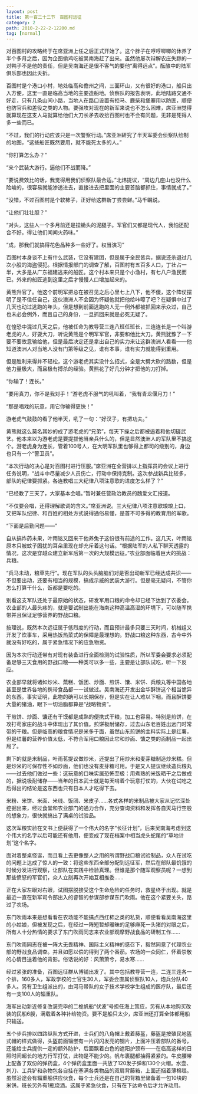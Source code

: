 ```yaml
---
layout: post
title: 第一百二十二节　百图村远征
category: 2
path: 2010-2-22-2-12200.md
tag: [normal]
---
```


对百图村的攻略终于在席亚洲上任之后正式开始了。这个胖子在哼哼唧唧的休养了半个多月之后，因为企图偷鸡吃被吴南海赶了出来。虽然他屡次辩解农庄失踪的一对鸭子不是他的责任，但是吴南海还是很不客气的要他“离得远点”。酝酿中的陆军俱乐部也因此夭折。

百图村是个港口小村，地处临高和儋州之间，三面环山，又有很好的港口，船只出入方便，这里一直是临高当地的主要造船地。侦察队的报告表明，此地陆路交通不好走，只有几条山间小路，当地人在路口设置有拒马、鹿柴和堡寨用以防匪，顺便也防官兵和差役之类的人物。要强攻对现在的新军来说也不怎么困难，席亚洲觉得就算现在这支人马就算给他们大刀长矛去收拾百图村也不会有问题，无非是死得人多一些而已。

“不过，我们的行动应该只是一次警察行动。”席亚洲研究了半天军委会侦察队绘制的地图，“这些船匠既然要用，就不能死太多的人。”

“你打算怎么办？”

“来个武装大游行。逼他们不战而降。”

“要说费效比的话，我觉得用我们侦察队最合适。”北炜提议，“周边几座山也没什么险峻的，很容易就能渗透进去，直接进去把里面的主要首脑都抓住，事情就成了。”

“没错，不过百图村是个软柿子，正好给这群新丁尝尝鲜。”马千瞩说。

“让他们壮壮胆？”

“对头，这些人一个多月前还是捏锄头的泥腿子。军官们又都是现代人，我怕还配合不好。得让他们闻闻火药味。”

“成，那我们就搞得花色品种多一些好了。权当演习”

百图村本身谈不上有什么武装，它没有建团，但是属于全民皆兵，据说还杀退过几次小股的海盗侵犯。根据情报部门的调查了解，百图村有五百多人口，丁壮占一半，大多是从广东福建逃来的船匠。这个村本来只是个小渔村，有七八户渔民而已。外来的船匠逃到这里之后才慢慢人口增加起来的。

黄熊升官了。他这个前明军把总在被召见之后心里七上八下，他不傻，这个阵仗摆明了是不信任自己，这伙澳洲人不会因为怀疑他就把他给咔嚓了吧？在疑惧中过了几天也动过逃跑的年头，但是想到前面逃跑的人无一例外都被抓回来示众过，自己也未必会例外，而且自己的身份，一旦抓回来就是必死无疑了。

在惶恐中混过几天之后，他被任命为教导营三连八班任班长，三连连长是一个叫游老虎的人，好耍大刀，听说黄熊是个明军军官，非要和他比大刀。黄熊犹豫了一下要不要故意输给他，但是最后决定还是拿出自己的实力来让这群澳洲人看看――他知道澳洲人对当地人没有门第等级之见，谁有本事，谁有实力就能得到重用。

但是胜利来得并不轻松，这个游老虎其实没什么招式，全是大劈大砍的路数，但是他力量极大，而且极有搏杀的经验。黄熊花了好几分钟才把他的刀打掉。

“你输了！连长。”

“要用真刀，你不是我对手！”游老虎不服气的吼叫着，“我有青龙偃月刀！”

“那是唱戏的玩意，用它你输得更快！”

游老虎气鼓鼓的看了他半天，吼了一句：“好汉子，有把功夫。”

黄熊就这么莫名其妙的成了游老虎的“兄弟”，每天下操之后都被逼着和他切磋武艺。他本来以为游老虎是要提拔他当亲兵什么的，但是显然澳洲人的军队里不搞这个。游老虎身为连长，管着100号人，在大明军队里也够得上都司的级别的，身边也只有一个“警卫员”。

“本次行动的决心是对百图村进行压服。”席亚洲在全营排以上指挥员的会议上进行任务说明，“战斗中尽量减少人员伤亡，行动中保持克制。这次参战新兵比较多，部队的纪律要抓紧。各连教唱三大纪律八项注意歌的进度怎么样了？”

“已经教了三天了，大家基本会唱。”暂时兼任营政治教员的魏爱文汇报道。

“不仅要会唱，还得理解歌词的含义。”席亚洲说。三大纪律八项注意歌琅琅上口，又把军队纪律、和百姓的相处方式说得通俗易懂，是首不可多得的教育用的军歌。

“下面是后勤问题――”

自从搞炸药未果，叶雨铭又回来干他养兔子这份很有前途的工作。这几天，叶雨铭原本只被蚊子困扰的耳朵里现在却充斥着这句话。“根据陆军的人私下聊天透露的情况，这次是穿越众建立新军后第一次的大规模远征。”农业部面临着巨大的挑战：兵粮。

“兵马未动，粮草先行”。现在军队的头头脑脑们对是否出动新军已经达成共识――不但要出动，还要有相当的规模，搞成示威的武装大游行。但是毫无疑问，不管你怎么打算干什么，饭都是要吃的。

别看这支军队还处于最原始的状态，研发军用口粮的命令却已经下达到了农委会。农业部的人最头疼的，就是要试制出能在海南这种高温高湿的环境下，可以随军携带并且保证足够营养的野战口粮。

按理说，既然本次远征属于低烈度的行动，而且预计最多只要三天时间，机械组又开发了炊事车，采用热饭热菜式的保障是最理想的。野战口粮这种东西，古今中外就没有好吃的，属于紧急情况下的应急物资。

因为本次行动还带有对现有装备进行全面检测的试验性质，所以军委会要求必须配备足够三天食用的野战口粮――种类可以多一些，主要是让部队试吃，听一下反应。

农业部早就将诸如炒米、蒸糕、饭团、炒面、煎饼、馕、米饼、兵粮丸等中国各地甚至是世界各地的携带食品都一一试做过。吴南海还开发出金华酥饼这个相当诡异的东西。事实证明，此物的确可以长期保存，但是实在让人难以下咽。而且酥饼要大量的猪油，眼下一切油脂都算是“战略物资”。

干煎饼、炒面、馕还有干馍都是成熟的便携式干粮，加工也容易。特别是煎饼，在攻打苟家庄的战斗中体现出了其价值。煎饼极耐储存，过去山东老百姓出远门时常带的干粮。但是临高的粮食情况是米多于面，虽然山东煎饼的主料实际上是红薯，但是红薯的营养价值太低，不符合军用口粮因此它和炒面、馕之类的面制品一起出局了。

剩下的就是米制品，叶雨茗提议做炒米，还提出了用炒米和麦芽糖制造炒米糕。但是炒米的可保存性不如炒面，他们也没有麦芽糖可用。于是又人提议继续造兵粮丸――过去他们做过一些：这玩意的口味实属恐怖至极：用煮熟的米饭晒干之后做成的，据说极耐储存――当年的日本武士就是每天啃着个玩意打仗的，大伙在试吃之后得出的结论是这东西也只有日本人才吃得下去。

米粉、米饼、米面、米线、饭团、米皮子……各式各样的米制品被大家从记忆深处挖掘出来，经过食堂和农业部门的通力合作，充分查询资料和发挥各自天马行空般的想象力，很快就搞出了满桌的试验品。

这次军粮实验在文书上便获得了一个伟大的名字“长征计划”，后来吴南海考虑到这个伟大的名字以后可能还有他用，便变成了现在档案中相当虎头蛇尾的“草地计划”这个名字。

面对着整桌怪诞，而且看上去更像整人之用的所谓野战口粮试验制品，众人在试吃的问题上达成了惊人的一致：将这些东西全部分配到远征军，然后在部队最饥饿的时候分发进行观察，让部队在实践中检验真理。但谁是那个随军观察员呢？一想到那些愤怒的军官们，众人立刻再次开始互相推委……

正在大家左眼对右眼，试图摆脱接受这个生命危险的任务时，救星终于出现。就是最近一直在新军司令部出入的睿智的参谋部参谋东门吹雨。他在这个紧要关头，路过了农场。

东门吹雨本来是想看看在农场能不能搞点西红柿之类的私货，顺便看看吴南海这里的小姑娘，但被发现之后，在经过一阵短暂却暧昧的足够麻死一头猪的对眼之后，所有人十分热情的要求了东门吹雨同志来农业部观摩野战食品的研制工作……

东门吹雨同志在被一阵大无畏精神、国际主义精神的感召下，毅然同意了代理农业部的野战食品调查。并且如愿以偿的得到了两个番茄。农场的一众同仁，怀着崇敬的心情目送着他的背影。俗话说的好：风萧萧兮，易水寒……

经过紧张的准备，百图远征群从博铺出发了。其中包括教导营一连，二连三连各一个排，160多人，军政学校的士官生30人，军委会直属侦察队10人，炮兵分队40多人。另有卫生组派出的，由河马带队的女子技术学校学生组成的医疗队，最后还有一支100人的辎重队。

海军出动新近修复改装完毕的二桅帆船“伏波”号担任海上策应，另有从本地购买改装的民船6艘，满载着各种补给物资。要不是船只太少，席亚洲还打算全体都用船只输送。

五个步兵排以四路纵队方式开进，士兵们的八角帽上戴着藤盔，藤盔是按殖民地盔式帽的样式做得，头盔前面镶嵌有一片闪闪发亮的钢片，上面冲压着部队的番号，还能给士兵提供一定的额外防护，后面飘着白色的遮阳护颈布――在临高这样的日照时间超长的地方行军打仗，此物是不能少的。帆布裹腿都抽得紧紧的。牛皮腰带上配备了双份的弹药盒，4个弹药盒里面一共放了120发子弹和130个火帽。水壶、刺刀、工兵铲和杂物包各自挂在塞满各类物品的双肩背藤箱，上面还捆着薄棉毯。虽然沿途会有辎重船供应伙食，每个士兵还是在自己的背箱里储备着一包10块的米饼。班长另外有1瓶烧酒。这属于紧急伙食，只有在下达命令后才允许动用。
